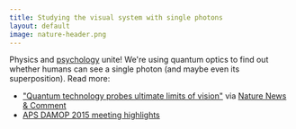 ```yaml
---
title: Studying the visual system with single photons
layout: default
image: nature-header.png
---
```


Physics and [psychology](http://publish.illinois.edu/franceswang/) unite! We're using quantum optics to find out whether humans can see a single photon (and maybe even its superposition). Read more: 

* ["Quantum technology probes ultimate limits of vision"](http://www.nature.com/news/quantum-technology-probes-ultimate-limits-of-vision-1.17731) via [Nature News & Comment](http://www.nature.com/news/)
* [APS DAMOP 2015 meeting highlights](http://www.aps.org/about/pressreleases/damop-pr.cfm)
